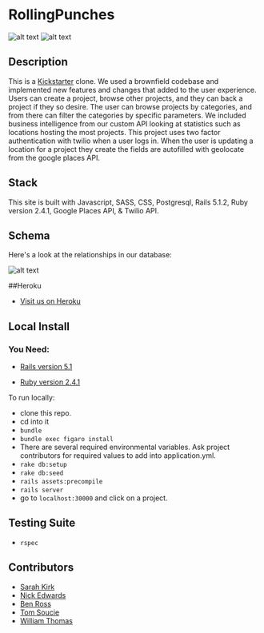 # RollingPunches
![alt text](http://i.imgur.com/96t8LAv.jpg)
![alt text](http://i.imgur.com/kKjOsBk.jpg)
## Description

This is a [Kickstarter](https://www.kickstarter.com/) clone. We used a brownfield codebase and implemented new features and changes that added to the user experience. Users can create a project, browse other projects, and they can back a project if they so desire. The user can browse projects by categories, and from there can filter the categories by specific parameters. We included business intelligence from our custom API looking at statistics such as locations hosting the most projects. This project uses two factor authentication with twilio when a user logs in. When the user is updating a location for a project they create the fields are autofilled with geolocate from the google places API.

## Stack

This site is built with Javascript, SASS, CSS, Postgresql, Rails 5.1.2, Ruby version 2.4.1, Google Places API, & Twilio API.

## Schema

Here's a look at the relationships in our database:

![alt text](http://i.imgur.com/SpcPDYT.png)

##Heroku
  * [Visit us on Heroku](https://ks-clone.herokuapp.com/)

## Local Install

  ### You Need:
  * [Rails version 5.1](http://installrails.com/)

  * [Ruby version 2.4.1](https://www.ruby-lang.org/en/documentation/installation/)

To run locally:
  * clone this repo.
  * cd into it
  * ```bundle```
  * ```bundle exec figaro install```
  * There are several required environmental variables. Ask project contributors for required values to add into application.yml.
  * ```rake db:setup```
  * ```rake db:seed```
  * ```rails assets:precompile```
  * ```rails server```
  * go to ```localhost:30000``` and click on a project.

## Testing Suite
  * ```rspec```

## Contributors
* [Sarah Kirk](https://github.com/sarahdactyl71)
* [Nick Edwards](https://github.com/nickedwards109)
* [Ben Ross](https://github.com/Benja-Ross)
* [Tom Soucie](https://github.com/TomSoucie)
* [William Thomas](https://github.com/wthoma22)
